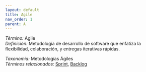 ```yaml
---
layout: default
title: Agile
nav_order: 1
parent: A
---
```


*Término:* Agile  
*Definición:* Metodología de desarrollo de software que enfatiza la flexibilidad, colaboración, y entregas iterativas rápidas.

*Taxonomía:* Metodologías Ágiles  
*Términos relacionados:* [Sprint](https://maleniski.github.io/diccionario-angl-tec-mx/docs/alfabeticamente/S/sprint/), [Backlog](https://maleniski.github.io/diccionario-angl-tec-mx/docs/alfabeticamente/B/backlog/)
